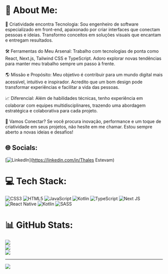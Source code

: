 # 💫 About Me:
🎨 Criatividade encontra Tecnologia: Sou engenheiro de software especializado em front-end, apaixonado por criar interfaces que conectam pessoas e ideias. Transformo conceitos em soluções visuais que encantam e entregam resultados.<br><br>🛠️ Ferramentas do Meu Arsenal: Trabalho com tecnologias de ponta como React, Next.js, Tailwind CSS e TypeScript. Adoro explorar novas tendências para manter meu trabalho sempre um passo à frente.<br><br>🌎 Missão e Propósito: Meu objetivo é contribuir para um mundo digital mais acessível, intuitivo e inspirador. Acredito que um bom design pode transformar experiências e facilitar a vida das pessoas.<br><br>📈 Diferencial: Além de habilidades técnicas, tenho experiência em colaborar com equipes multidisciplinares, trazendo uma abordagem estratégica e colaborativa para cada projeto.<br><br>💬 Vamos Conectar? Se você procura inovação, performance e um toque de criatividade em seus projetos, não hesite em me chamar. Estou sempre aberto a novas ideias e desafios!


## 🌐 Socials:
[![LinkedIn](https://img.shields.io/badge/LinkedIn-%230077B5.svg?logo=linkedin&logoColor=white)](https://linkedin.com/in/Thales Estevam) 

# 💻 Tech Stack:
![CSS3](https://img.shields.io/badge/css3-%231572B6.svg?style=for-the-badge&logo=css3&logoColor=white) ![HTML5](https://img.shields.io/badge/html5-%23E34F26.svg?style=for-the-badge&logo=html5&logoColor=white) ![JavaScript](https://img.shields.io/badge/javascript-%23323330.svg?style=for-the-badge&logo=javascript&logoColor=%23F7DF1E) ![Kotlin](https://img.shields.io/badge/kotlin-%237F52FF.svg?style=for-the-badge&logo=kotlin&logoColor=white) ![TypeScript](https://img.shields.io/badge/typescript-%23007ACC.svg?style=for-the-badge&logo=typescript&logoColor=white) ![Next JS](https://img.shields.io/badge/Next-black?style=for-the-badge&logo=next.js&logoColor=white) ![React Native](https://img.shields.io/badge/react_native-%2320232a.svg?style=for-the-badge&logo=react&logoColor=%2361DAFB) ![Kotlin](https://img.shields.io/badge/kotlin-%237F52FF.svg?style=for-the-badge&logo=kotlin&logoColor=white) ![SASS](https://img.shields.io/badge/SASS-hotpink.svg?style=for-the-badge&logo=SASS&logoColor=white)
# 📊 GitHub Stats:
![](https://github-readme-stats.vercel.app/api?username=Thalessj&theme=dark&hide_border=false&include_all_commits=true&count_private=true)<br/>
![](https://github-readme-streak-stats.herokuapp.com/?user=Thalessj&theme=dark&hide_border=false)<br/>
![](https://github-readme-stats.vercel.app/api/top-langs/?username=Thalessj&theme=dark&hide_border=false&include_all_commits=true&count_private=true&layout=compact)

---
[![](https://visitcount.itsvg.in/api?id=Thalessj&icon=0&color=0)](https://visitcount.itsvg.in)

<!-- Proudly created with GPRM ( https://gprm.itsvg.in ) -->
